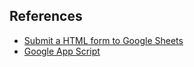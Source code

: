 ## References

- [Submit a HTML form to Google Sheets](https://github.com/levinunnink/html-form-to-google-sheet)
- [Google App Script](https://github.com/lsvekis/Google-Apps-Script)
